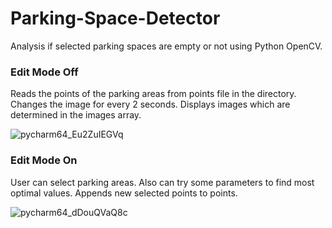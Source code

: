 # Parking-Space-Detector
Analysis if selected parking spaces are empty or not  using Python OpenCV.

<h3>Edit Mode Off</h3>
<p> Reads the points of the parking areas from points file in the directory. Changes the image for every 2 seconds. Displays images which are determined in the images array. </p> 

![pycharm64_Eu2ZuIEGVq](https://user-images.githubusercontent.com/43512845/153035874-e72f398b-8ba9-44e8-9823-c8e0e1360e41.gif)

<h3>Edit Mode On</h3>
<p> User can select parking areas. Also can try some parameters to find most optimal values. Appends new selected points to points. </p>

![pycharm64_dDouQVaQ8c](https://user-images.githubusercontent.com/43512845/153035888-f8ca1e50-765e-424b-89c2-91dbe80b0ae7.gif)
